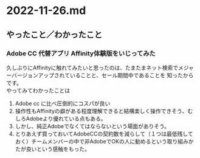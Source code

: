 # 2022-11-26.md

## やったこと／わかったこと

### Adobe CC 代替アプリ Affinity体験版をいじってみた
久しぶりにAffinityに触れてみたいと思ったのは、たまたまネット検索でメジャーバージョンアップされていることと、セール期間中であることを
知ったからです。  
やってみてわかったことは
1. Adobe cc に比べ圧倒的にコスパが良い
2. 操作性もAffinityの癖がある程度理解できると結構楽しく操作できそう、むしろAdobeより優れている点もある。
3. しかし、純正Adobeでなくてはならないという場面がありそう。
4. とりあえず買っておいてAdobeCCの契約数を減らして（１つは最低残しておく）チームメンバーの中で非AdobeでOKの人に勧めるという取り組みかたが良いという感触をもった。
